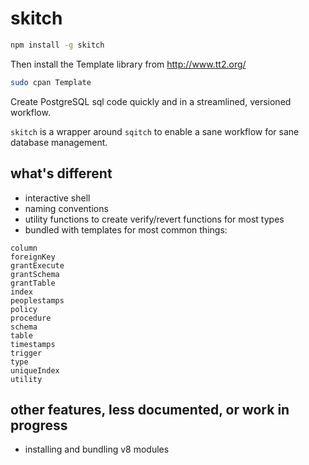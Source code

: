 # skitch

```sh
npm install -g skitch
```

Then install the Template library from http://www.tt2.org/

```sh
sudo cpan Template
```
Create PostgreSQL sql code quickly and in a streamlined, versioned workflow.

`skitch` is a wrapper around `sqitch` to enable a sane workflow for sane database management.

## what's different

* interactive shell
* naming conventions
* utility functions to create verify/revert functions for most types
* bundled with templates for most common things:

```
column
foreignKey
grantExecute
grantSchema
grantTable
index
peoplestamps
policy
procedure
schema
table
timestamps
trigger
type
uniqueIndex
utility
```

## other features, less documented, or work in progress

* installing and bundling v8 modules
